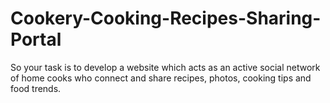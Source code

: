 # Cookery-Cooking-Recipes-Sharing-Portal
So   your   task   is   to   develop   a   website   which   acts   as   an   active   social   network   of   home   cooks   who   connect   and   share recipes, photos, cooking tips and food trends. 
